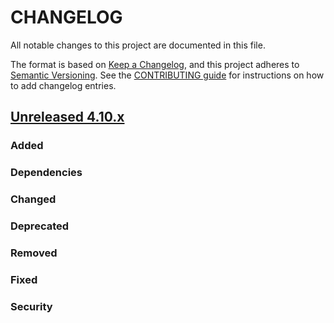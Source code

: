# CHANGELOG
All notable changes to this project are documented in this file.

The format is based on [Keep a Changelog](https://keepachangelog.com/en/1.0.0/), and this project adheres to [Semantic Versioning](https://semver.org/spec/v2.0.0.html). See the [CONTRIBUTING guide](./CONTRIBUTING.md#Changelog) for instructions on how to add changelog entries.

## [Unreleased 4.10.x]
### Added

### Dependencies

### Changed

### Deprecated

### Removed

### Fixed

### Security


[Unreleased 4.10.x]: https://github.com/wazuh/wazuh-indexer/compare/v4.10.0...4.10.1
